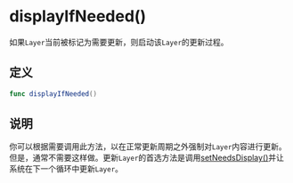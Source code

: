 # displayIfNeeded()

如果`Layer`当前被标记为需要更新，则启动该`Layer`的更新过程。

## 定义

```swift
func displayIfNeeded()
```

## 说明

你可以根据需要调用此方法，以在正常更新周期之外强制对`Layer`内容进行更新。但是，通常不需要这样做。更新`Layer`的首选方法是调用[setNeedsDisplay()]()并让系统在下一个循环中更新`Layer`。

